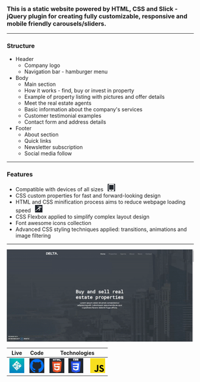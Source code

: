 ### This is a static website powered by HTML, CSS and Slick - jQuery plugin for creating fully customizable, responsive and mobile friendly carousels/sliders. 

-------------------

### Structure
 * Header
   * Company logo
   * Navigation bar - hamburger menu
 * Body
   * Main section 
   * How it works - find, buy or invest in property
   * Example of property listing with pictures and offer details
   * Meet the real estate agents
   * Basic information about the company's services
   * Customer testimonial examples
   * Contact form and address details
 * Footer
   * About section
   * Quick links
   * Newsletter subscription
   * Social media follow

-------------------

### Features
 * Compatible with devices of all sizes  &nbsp; <img src="https://github.com/mjaroszewski1979/mjaroszewski1979/blob/main/tablet.png">
 * CSS custom properties for fast and forward-looking design
 * HTML and CSS minification process aims to reduce webpage loading speed &nbsp; <img src="https://github.com/mjaroszewski1979/mjaroszewski1979/blob/main/speed.png">
 * CSS Flexbox applied to simplify complex layout design
 * Font awesome icons collection
 * Advanced CSS styling techniques applied: transitions, animations and image filtering

-------------------

  ![caption](https://github.com/mjaroszewski1979/delta-real-estate/blob/main/delta-real-estate.gif)

  Live | Code | Technologies
  ---- | ---- | ------------
  [<img src="https://github.com/mjaroszewski1979/mjaroszewski1979/blob/main/netlify1.png">](https://delta-real-estate.netlify.app) | [<img src="https://github.com/mjaroszewski1979/mjaroszewski1979/blob/main/github1.png">](https://github.com/mjaroszewski1979/delta-real-estate) | <img src="https://github.com/mjaroszewski1979/mjaroszewski1979/blob/main/html1.png"> &nbsp; <img src="https://github.com/mjaroszewski1979/mjaroszewski1979/blob/main/css1.png"> &nbsp; &nbsp; <img src="https://github.com/mjaroszewski1979/mjaroszewski1979/blob/main/js1.png">
